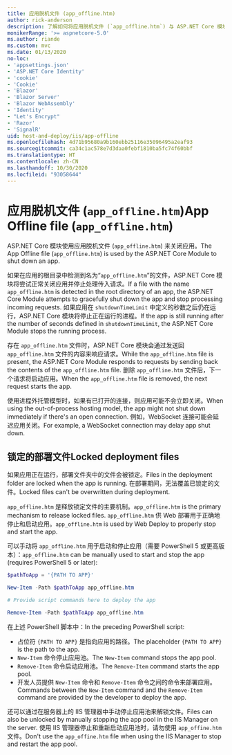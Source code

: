 ```yaml
---
title: 应用脱机文件 (app_offline.htm)
author: rick-anderson
description: 了解如何将应用脱机文件 (`app_offline.htm`) 与 ASP.NET Core 模块配合使用。
monikerRange: '>= aspnetcore-5.0'
ms.author: riande
ms.custom: mvc
ms.date: 01/13/2020
no-loc:
- 'appsettings.json'
- 'ASP.NET Core Identity'
- 'cookie'
- 'Cookie'
- 'Blazor'
- 'Blazor Server'
- 'Blazor WebAssembly'
- 'Identity'
- "Let's Encrypt"
- 'Razor'
- 'SignalR'
uid: host-and-deploy/iis/app-offline
ms.openlocfilehash: 4d71b95680a9b160ebb25116e35096495a2eaf93
ms.sourcegitcommit: ca34c1ac578e7d3daa0febf1810ba5fc74f60bbf
ms.translationtype: HT
ms.contentlocale: zh-CN
ms.lasthandoff: 10/30/2020
ms.locfileid: "93058644"
---
```

# <a name="app-offline-file-app_offlinehtm"></a><span data-ttu-id="dd836-103">应用脱机文件 (`app_offline.htm`)</span><span class="sxs-lookup"><span data-stu-id="dd836-103">App Offline file (`app_offline.htm`)</span></span>

<span data-ttu-id="dd836-104">ASP.NET Core 模块使用应用脱机文件 (`app_offline.htm`) 来关闭应用。</span><span class="sxs-lookup"><span data-stu-id="dd836-104">The App Offline file (`app_offline.htm`) is used by the ASP.NET Core Module to shut down an app.</span></span>

<span data-ttu-id="dd836-105">如果在应用的根目录中检测到名为“`app_offline.htm`”的文件，ASP.NET Core 模块将尝试正常关闭应用并停止处理传入请求。</span><span class="sxs-lookup"><span data-stu-id="dd836-105">If a file with the name `app_offline.htm` is detected in the root directory of an app, the ASP.NET Core Module attempts to gracefully shut down the app and stop processing incoming requests.</span></span> <span data-ttu-id="dd836-106">如果应用在 `shutdownTimeLimit` 中定义的秒数之后仍在运行，ASP.NET Core 模块将停止正在运行的进程。</span><span class="sxs-lookup"><span data-stu-id="dd836-106">If the app is still running after the number of seconds defined in `shutdownTimeLimit`, the ASP.NET Core Module stops the running process.</span></span>

<span data-ttu-id="dd836-107">存在 `app_offline.htm` 文件时，ASP.NET Core 模块会通过发送回 `app_offline.htm` 文件的内容来响应请求。</span><span class="sxs-lookup"><span data-stu-id="dd836-107">While the `app_offline.htm` file is present, the ASP.NET Core Module responds to requests by sending back the contents of the `app_offline.htm` file.</span></span> <span data-ttu-id="dd836-108">删除 `app_offline.htm` 文件后，下一个请求将启动应用。</span><span class="sxs-lookup"><span data-stu-id="dd836-108">When the `app_offline.htm` file is removed, the next request starts the app.</span></span>

<span data-ttu-id="dd836-109">使用进程外托管模型时，如果有已打开的连接，则应用可能不会立即关闭。</span><span class="sxs-lookup"><span data-stu-id="dd836-109">When using the out-of-process hosting model, the app might not shut down immediately if there's an open connection.</span></span> <span data-ttu-id="dd836-110">例如，WebSocket 连接可能会延迟应用关闭。</span><span class="sxs-lookup"><span data-stu-id="dd836-110">For example, a WebSocket connection may delay app shut down.</span></span>

## <a name="locked-deployment-files"></a><span data-ttu-id="dd836-111">锁定的部署文件</span><span class="sxs-lookup"><span data-stu-id="dd836-111">Locked deployment files</span></span>

<span data-ttu-id="dd836-112">如果应用正在运行，部署文件夹中的文件会被锁定。</span><span class="sxs-lookup"><span data-stu-id="dd836-112">Files in the deployment folder are locked when the app is running.</span></span> <span data-ttu-id="dd836-113">在部署期间，无法覆盖已锁定的文件。</span><span class="sxs-lookup"><span data-stu-id="dd836-113">Locked files can't be overwritten during deployment.</span></span>

<span data-ttu-id="dd836-114">`app_offline.htm` 是释放锁定文件的主要机制。</span><span class="sxs-lookup"><span data-stu-id="dd836-114">`app_offline.htm` is the primary mechanism to release locked files.</span></span> <span data-ttu-id="dd836-115">`app_offline.htm` 供 Web 部署用于正确地停止和启动应用。</span><span class="sxs-lookup"><span data-stu-id="dd836-115">`app_offline.htm` is used by Web Deploy to properly stop and start the app.</span></span>

<span data-ttu-id="dd836-116">可以手动将 `app_offline.htm` 用于启动和停止应用（需要 PowerShell 5 或更高版本）：</span><span class="sxs-lookup"><span data-stu-id="dd836-116">`app_offline.htm` can be manually used to start and stop the app (requires PowerShell 5 or later):</span></span>

```powershell
$pathToApp = '{PATH TO APP}'

New-Item -Path $pathToApp app_offline.htm

# Provide script commands here to deploy the app

Remove-Item -Path $pathToApp app_offline.htm
```

<span data-ttu-id="dd836-117">在上述 PowerShell 脚本中：</span><span class="sxs-lookup"><span data-stu-id="dd836-117">In the preceding PowerShell script:</span></span>

* <span data-ttu-id="dd836-118">占位符 `{PATH TO APP}` 是指向应用的路径。</span><span class="sxs-lookup"><span data-stu-id="dd836-118">The placeholder `{PATH TO APP}` is the path to the app.</span></span>
* <span data-ttu-id="dd836-119">`New-Item` 命令停止应用池。</span><span class="sxs-lookup"><span data-stu-id="dd836-119">The `New-Item` command stops the app pool.</span></span>
* <span data-ttu-id="dd836-120">`Remove-Item` 命令启动应用池。</span><span class="sxs-lookup"><span data-stu-id="dd836-120">The `Remove-Item` command starts the app pool.</span></span>
* <span data-ttu-id="dd836-121">开发人员提供 `New-Item` 命令和 `Remove-Item` 命令之间的命令来部署应用。</span><span class="sxs-lookup"><span data-stu-id="dd836-121">Commands between the `New-Item` command and the `Remove-Item` command are provided by the developer to deploy the app.</span></span>

<span data-ttu-id="dd836-122">还可以通过在服务器上的 IIS 管理器中手动停止应用池来解锁文件。</span><span class="sxs-lookup"><span data-stu-id="dd836-122">Files can also be unlocked by manually stopping the app pool in the IIS Manager on the server.</span></span> <span data-ttu-id="dd836-123">使用 IIS 管理器停止和重新启动应用池时，请勿使用 `app_offine.htm` 文件。</span><span class="sxs-lookup"><span data-stu-id="dd836-123">Don't use the `app_offine.htm` file when using the IIS Manager to stop and restart the app pool.</span></span>
